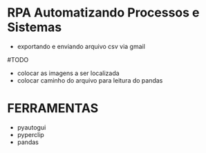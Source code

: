 # RPA Automatizando Processos e Sistemas
- exportando e enviando arquivo csv via gmail

#TODO
- colocar as imagens a ser localizada
- colocar caminho do arquivo para leitura do pandas

# FERRAMENTAS
- pyautogui
- pyperclip
- pandas
 
